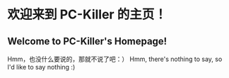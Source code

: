 # 欢迎来到 PC-Killer 的主页！

## Welcome to PC-Killer's Homepage!

Hmm，也没什么要说的，那就不说了吧：）
Hmm, there's nothing to say, so I'd like to say nothing :)
